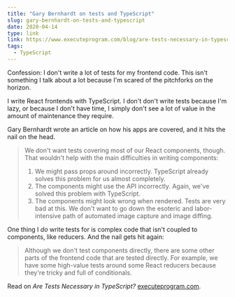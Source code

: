 ```yaml
---
title: "Gary Bernhardt on tests and TypeScript"
slug: gary-bernhardt-on-tests-and-typescript
date: 2020-04-14
type: link
link: https://www.executeprogram.com/blog/are-tests-necessary-in-typescript
tags:
  - TypeScript
---
```


Confession: I don't write a lot of tests for my frontend code. This isn't something I talk about a lot because I'm scared of the pitchforks on the horizon.

I write React frontends with TypeScript. I don't don't write tests because I'm lazy, or because I don't have time, I simply don't see a lot of value in the amount of maintenance they require.

Gary Bernhardt wrote an article on how his apps are covered, and it hits the nail on the head.

> We don't want tests covering most of our React components, though. That wouldn't help with the main difficulties in writing components:
>
> 1. We might pass props around incorrectly. TypeScript already solves this problem for us almost completely.
> 2. The components might use the API incorrectly. Again, we've solved this problem with TypeScript.
> 3. The components might look wrong when rendered. Tests are very bad at this. We don't want to go down the esoteric and labor-intensive path of automated image capture and image diffing.

One thing I *do* write tests for is complex code that isn't coupled to components, like reducers. And the nail gets hit again:

> Although we don't test components directly, there are some other parts of the frontend code that are tested directly. For example, we have some high-value tests around some React reducers because they're tricky and full of conditionals.

Read on *Are Tests Necessary in TypeScript?* [executeprogram.com](https://www.executeprogram.com/blog/are-tests-necessary-in-typescript).
